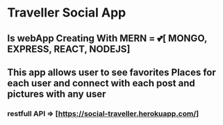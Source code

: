# Traveller Social App 
## Is webApp Creating With MERN = 💕[ MONGO, EXPRESS, REACT, NODEJS]

## This app allows  user to see favorites Places for each user and connect with each post and pictures with any user   

### restfull API => [https://social-traveller.herokuapp.com/]
